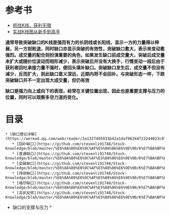 # 参考书
* [抓住K线，获利无限](https://weread.qq.com/web/reader/39e32730813ab77b3g013a02kc81322c012c81e728d9d180)
* [实战K线图从新手到高手](https://weread.qq.com/web/reader/2ab3205071e429072ab8770kc81322c012c81e728d9d180)

**通常导致突破缺口的K线是强而有力的长阴线或长阳线，显示一方的力量得以伸展，另一方则败退，同时缺口亦显示突破的有效性，突破缺口愈大，表示来变动愈强烈。成交量的配合则扮演重要的角色，如果发生缺口前成交量大，突破后成交量未扩大或随价位波动而相形减少，表示突破后并没有大换手，行情变动一段后由于获利者回吐承接力量不强时，便回头填补缺口。突破缺口发生后，成交量不但没有减少，反而扩大，则此缺口意义深远，近期内将不会回补。与突破形态一样，下跌突破缺口并不一定出现大成交量，但仍有效**  

**缺口是强力向上或向下的表现，经常在关键位置出现，因此也是重要支撑与压力的位置，同时可以观察多空力道的变化。**


# 目录
    * [缺口理论详解](https://weread.qq.com/web/reader/2a1327405933b42a14af962k0723244023c072b030ba601)
       * [回补缺口](https://github.com/stevenli91748/Stock-Knowledge/blob/master/%E6%8A%80%E6%9C%AF%E5%88%86%E6%9E%90/K%E7%BA%BF%E5%9B%BE/%E7%BC%BA%E5%8F%A3%E5%88%86%E6%9E%90/%E5%9B%9E%E8%A1%A5%E7%BC%BA%E5%8F%A3/%E5%9B%9E%E8%A1%A5%E7%BC%BA%E5%8F%A3.md)
       * [普通缺口](https://github.com/stevenli91748/Stock-Knowledge/blob/master/%E6%8A%80%E6%9C%AF%E5%88%86%E6%9E%90/K%E7%BA%BF%E5%9B%BE/%E7%BC%BA%E5%8F%A3%E5%88%86%E6%9E%90/%E8%B7%B3%E7%A9%BA%E7%BC%BA%E5%8F%A3/%E8%B7%B3%E7%A9%BA%E7%BC%BA%E5%8F%A3.md)
       * [突破缺口](https://github.com/stevenli91748/Stock-Knowledge/blob/master/%E6%8A%80%E6%9C%AF%E5%88%86%E6%9E%90/K%E7%BA%BF%E5%9B%BE/%E7%BC%BA%E5%8F%A3%E5%88%86%E6%9E%90/%E7%AA%81%E7%A0%B4%E7%BC%BA%E5%8F%A3/%E7%AA%81%E7%A0%B4%E7%BC%BA%E5%8F%A3.md)
       * [持续缺口](https://github.com/stevenli91748/Stock-Knowledge/blob/master/%E6%8A%80%E6%9C%AF%E5%88%86%E6%9E%90/K%E7%BA%BF%E5%9B%BE/%E7%BC%BA%E5%8F%A3%E5%88%86%E6%9E%90/%E6%8C%81%E7%BB%AD%E7%BC%BA%E5%8F%A3/%E6%8C%81%E7%BB%AD%E7%BC%BA%E5%8F%A3.md)
       * [竭尽缺口](https://github.com/stevenli91748/Stock-Knowledge/blob/master/%E6%8A%80%E6%9C%AF%E5%88%86%E6%9E%90/K%E7%BA%BF%E5%9B%BE/%E7%BC%BA%E5%8F%A3%E5%88%86%E6%9E%90/%E7%AB%AD%E5%B0%BD%E7%BC%BA%E5%8F%A3/%E7%AB%AD%E5%B0%BD%E7%BC%BA%E5%8F%A3.md)
       * [岛状反转](https://github.com/stevenli91748/Stock-Knowledge/blob/master/%E6%8A%80%E6%9C%AF%E5%88%86%E6%9E%90/K%E7%BA%BF%E5%9B%BE/%E7%BC%BA%E5%8F%A3%E5%88%86%E6%9E%90/%E5%B2%9B%E7%8A%B6%E5%8F%8D%E8%BD%AC/%E5%B2%9B%E7%8A%B6%E5%8F%8D%E8%BD%AC.md)
   * 缺口的支撑与压力
     *       
